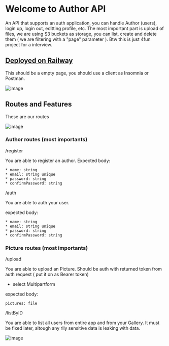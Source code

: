 # Welcome to Author API

An API that supports an auth application, you can handle Author (users), login up, login out, editting profile, etc. The most important part is upload of files, we are using S3 buckets as storage, you can list, create and delete them ( we are filtering with a "page" parameter ). Btw this is just 4fun project for a interview.

## [Deployed on Railway](https://interview-production-e06a.up.railway.app/)

This should be a empty page, you should use a client as Insomnia or Postman.

![image](https://user-images.githubusercontent.com/68877260/221585563-b4ea3c2c-c2fe-4724-8122-4bdbb7cc74db.png)


## Routes and Features

<div style="display:block; margin-bottom:1rem;">
These are our routes
<div/>

![image](https://user-images.githubusercontent.com/68877260/221585747-5c0185fb-9924-4dc7-a947-fcef3a711ce3.png)

### Author routes (most importants)


/register

You are able to register an author.
Expected body: 
```  
* name: string
* email: string unique
* password: string
* confirmPassword: string
```  

/auth

You are able to auth your user.

expected body: 
```
* name: string
* email: string unique
* password: string
* confirmPassword: string
```

### Picture routes (most importants)

/upload

You are able to upload an Picture. Should be auth with returned token from auth request ( put it on as Bearer token)

* select Multipartform

expected body:

```
pictures: file
```

/listByID

You are able to list all users from entire app and from your Gallery. It must be fixed later, altough any rlly sensitive data is leaking with data.

![image](https://user-images.githubusercontent.com/68877260/221591159-0218316f-7b08-408b-9bcb-e9c06bf80b99.png)
